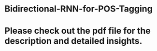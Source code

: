 # Bidirectional-RNN-for-POS-Tagging
# Please check out the pdf file for the description and detailed insights.
